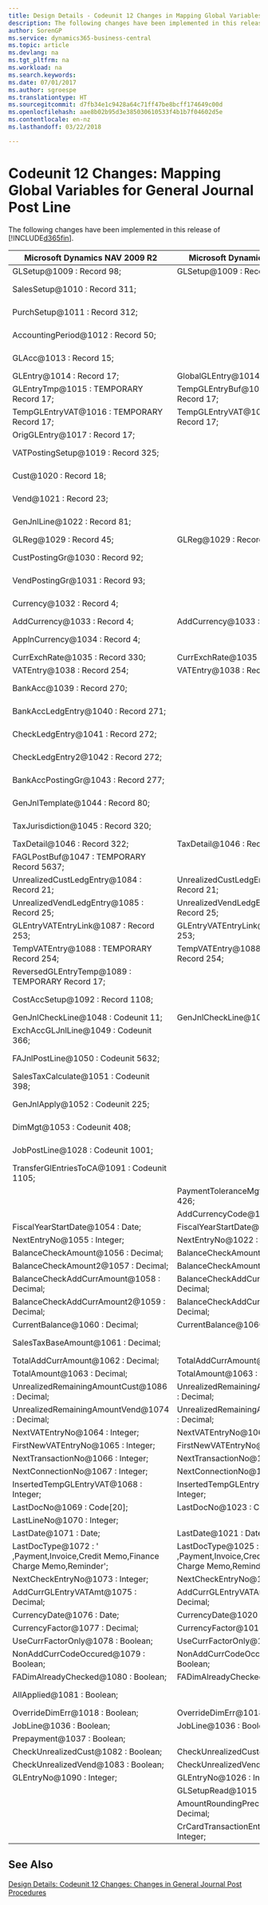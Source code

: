 ```yaml
---
title: Design Details - Codeunit 12 Changes in Mapping Global Variables for General Journal Post Line | Microsoft Docs
description: The following changes have been implemented in this release of Business Central.
author: SorenGP
ms.service: dynamics365-business-central
ms.topic: article
ms.devlang: na
ms.tgt_pltfrm: na
ms.workload: na
ms.search.keywords: 
ms.date: 07/01/2017
ms.author: sgroespe
ms.translationtype: HT
ms.sourcegitcommit: d7fb34e1c9428a64c71ff47be8bcff174649c00d
ms.openlocfilehash: aae8b02b95d3e385030610533f4b1b7f04602d5e
ms.contentlocale: en-nz
ms.lasthandoff: 03/22/2018

---
```

# <a name="codeunit-12-changes-mapping-global-variables-for-general-journal-post-line"></a>Codeunit 12 Changes: Mapping Global Variables for General Journal Post Line
The following changes have been implemented in this release of [!INCLUDE[d365fin](includes/d365fin_md.md)].  

|**Microsoft Dynamics NAV 2009 R2**|**Microsoft Dynamics NAV 2013 R2**|**Comment**|  
|----------------------------------------|----------------------------------------|-----------------|  
|GLSetup@1009 : Record 98;|GLSetup@1009 : Record 98;|Unchanged|  
|SalesSetup@1010 : Record 311;||Changed to Local|  
|PurchSetup@1011 : Record 312;||Changed to Local|  
|AccountingPeriod@1012 : Record 50;||Changed to Local|  
|GLAcc@1013 : Record 15;||Changed to Local|  
|GLEntry@1014 : Record 17;|GlobalGLEntry@1014 : Record 17;|Renamed|  
|GLEntryTmp@1015 : TEMPORARY Record 17;|TempGLEntryBuf@1010 : TEMPORARY Record 17;|Renamed|  
|TempGLEntryVAT@1016 : TEMPORARY Record 17;|TempGLEntryVAT@1016 : TEMPORARY Record 17;|Unchanged|  
|OrigGLEntry@1017 : Record 17;||Deleted|  
|VATPostingSetup@1019 : Record 325;||Changed to Local|  
|Cust@1020 : Record 18;||Changed to Local|  
|Vend@1021 : Record 23;||Changed to Local|  
|GenJnlLine@1022 : Record 81;||Changed to Local|  
|GLReg@1029 : Record 45;|GLReg@1029 : Record 45;|Unchanged|  
|CustPostingGr@1030 : Record 92;||Changed to Local|  
|VendPostingGr@1031 : Record 93;||Changed to Local|  
|Currency@1032 : Record 4;||Changed to Local|  
|AddCurrency@1033 : Record 4;|AddCurrency@1033 : Record 4;|Unchanged|  
|ApplnCurrency@1034 : Record 4;||Changed to Local|  
|CurrExchRate@1035 : Record 330;|CurrExchRate@1035 : Record 330;|Unchanged|  
|VATEntry@1038 : Record 254;|VATEntry@1038 : Record 254;|Unchanged|  
|BankAcc@1039 : Record 270;||Changed to Local|  
|BankAccLedgEntry@1040 : Record 271;||Changed to Local|  
|CheckLedgEntry@1041 : Record 272;||Changed to Local|  
|CheckLedgEntry2@1042 : Record 272;||Changed to Local|  
|BankAccPostingGr@1043 : Record 277;||Changed to Local|  
|GenJnlTemplate@1044 : Record 80;||Changed to Local|  
|TaxJurisdiction@1045 : Record 320;||Changed to Local|  
|TaxDetail@1046 : Record 322;|TaxDetail@1046 : Record 322;|Unchanged|  
|FAGLPostBuf@1047 : TEMPORARY Record 5637;||Changed to Local|  
|UnrealizedCustLedgEntry@1084 : Record 21;|UnrealizedCustLedgEntry@1084 : Record 21;|Unchanged|  
|UnrealizedVendLedgEntry@1085 : Record 25;|UnrealizedVendLedgEntry@1085 : Record 25;|Unchanged|  
|GLEntryVATEntryLink@1087 : Record 253;|GLEntryVATEntryLink@1087 : Record 253;|Unchanged|  
|TempVATEntry@1088 : TEMPORARY Record 254;|TempVATEntry@1088 : TEMPORARY Record 254;|Unchanged|  
|ReversedGLEntryTemp@1089 : TEMPORARY Record 17;||Moved to Codeunit17|  
|CostAccSetup@1092 : Record 1108;||Changed to Local|  
|GenJnlCheckLine@1048 : Codeunit 11;|GenJnlCheckLine@1001 : Codeunit 11;|Unchanged|  
|ExchAccGLJnlLine@1049 : Codeunit 366;||Changed to Local|  
|FAJnlPostLine@1050 : Codeunit 5632;||Changed to Local|  
|SalesTaxCalculate@1051 : Codeunit 398;||Changed to Local|  
|GenJnlApply@1052 : Codeunit 225;||Changed to Local|  
|DimMgt@1053 : Codeunit 408;||Changed to Local|  
|JobPostLine@1028 : Codeunit 1001;||Changed to Local|  
|TransferGlEntriesToCA@1091 : Codeunit 1105;||Changed to Local|  
||PaymentToleranceMgt@1002 : Codeunit 426;|Added|  
||AddCurrencyCode@1117 : Code[10];|Added|  
|FiscalYearStartDate@1054 : Date;|FiscalYearStartDate@1011 : Date;|Unchanged|  
|NextEntryNo@1055 : Integer;|NextEntryNo@1022 : Integer;|Unchanged|  
|BalanceCheckAmount@1056 : Decimal;|BalanceCheckAmount@1056 : Decimal;|Unchanged|  
|BalanceCheckAmount2@1057 : Decimal;|BalanceCheckAmount2@1057 : Decimal;|Unchanged|  
|BalanceCheckAddCurrAmount@1058 : Decimal;|BalanceCheckAddCurrAmount@1058 : Decimal;|Unchanged|  
|BalanceCheckAddCurrAmount2@1059 : Decimal;|BalanceCheckAddCurrAmount2@1059 : Decimal;|Unchanged|  
|CurrentBalance@1060 : Decimal;|CurrentBalance@1060 : Decimal;|Unchanged|  
|SalesTaxBaseAmount@1061 : Decimal;||Changed to Local|  
|TotalAddCurrAmount@1062 : Decimal;|TotalAddCurrAmount@1062 : Decimal;|Unchanged|  
|TotalAmount@1063 : Decimal;|TotalAmount@1063 : Decimal;|Unchanged|  
|UnrealizedRemainingAmountCust@1086 : Decimal;|UnrealizedRemainingAmountCust@1086 : Decimal;|Unchanged|  
|UnrealizedRemainingAmountVend@1074 : Decimal;|UnrealizedRemainingAmountVend@1074 : Decimal;|Unchanged|  
|NextVATEntryNo@1064 : Integer;|NextVATEntryNo@1064 : Integer;|Unchanged|  
|FirstNewVATEntryNo@1065 : Integer;|FirstNewVATEntryNo@1065 : Integer;|Unchanged|  
|NextTransactionNo@1066 : Integer;|NextTransactionNo@1066 : Integer;|Unchanged|  
|NextConnectionNo@1067 : Integer;|NextConnectionNo@1067 : Integer;|Unchanged|  
|InsertedTempGLEntryVAT@1068 : Integer;|InsertedTempGLEntryVAT@1027 : Integer;|Unchanged|  
|LastDocNo@1069 : Code[20];|LastDocNo@1023 : Code[20];|Unchanged|  
|LastLineNo@1070 : Integer;||Deleted|  
|LastDate@1071 : Date;|LastDate@1021 : Date;|Unchanged|  
|LastDocType@1072 : ' ,Payment,Invoice,Credit Memo,Finance Charge Memo,Reminder';|LastDocType@1025 : ' ,Payment,Invoice,Credit Memo,Finance Charge Memo,Reminder';|Unchanged|  
|NextCheckEntryNo@1073 : Integer;|NextCheckEntryNo@1028 : Integer;|Unchanged|  
|AddCurrGLEntryVATAmt@1075 : Decimal;|AddCurrGLEntryVATAmt@1017 : Decimal;|Unchanged|  
|CurrencyDate@1076 : Date;|CurrencyDate@1020 : Date;|Unchanged|  
|CurrencyFactor@1077 : Decimal;|CurrencyFactor@1019 : Decimal;|Unchanged|  
|UseCurrFactorOnly@1078 : Boolean;|UseCurrFactorOnly@1078 : Boolean;|Unchanged|  
|NonAddCurrCodeOccured@1079 : Boolean;|NonAddCurrCodeOccured@1079 : Boolean;|Unchanged|  
|FADimAlreadyChecked@1080 : Boolean;|FADimAlreadyChecked@1080 : Boolean;|Unchanged|  
|AllApplied@1081 : Boolean;||Changed to Local|  
|OverrideDimErr@1018 : Boolean;|OverrideDimErr@1018 : Boolean;|Unchanged|  
|JobLine@1036 : Boolean;|JobLine@1036 : Boolean;|Unchanged|  
|Prepayment@1037 : Boolean;||Deleted|  
|CheckUnrealizedCust@1082 : Boolean;|CheckUnrealizedCust@1082 : Boolean;|Unchanged|  
|CheckUnrealizedVend@1083 : Boolean;|CheckUnrealizedVend@1083 : Boolean;|Unchanged|  
|GLEntryNo@1090 : Integer;|GLEntryNo@1026 : Integer;|Unchanged|  
||GLSetupRead@1015 : Boolean;|Added|  
||AmountRoundingPrecision@1012 : Decimal;|Added|  
||CrCardTransactionEntryNo@1013 : Integer;|Added|  

## <a name="see-also"></a>See Also  
 [Design Details: Codeunit 12 Changes: Changes in General Journal Post Procedures](design-details-codeunit-12-changes-changes-in-general-journal-post-procedures.md)

